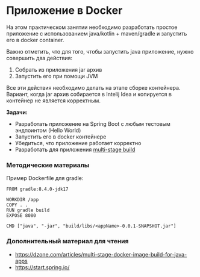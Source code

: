 # Приложение в Docker

На этом практическом занятии необходимо разработать простое приложение с использованием java/kotlin + maven/gradle и запустить его в docker container.

Важно отметить, что для того, чтобы запустить java приложение, нужно совершить два действия:
1. Собрать из приложения jar архив
2. Запустить его при помощи JVM

Все эти действия необходимо делать на этапе сборке контейнера. Вариант, когда jar архив собирается в Intelij Idea и копируется в контейнер не является корректным.

**Задачи:**
- Разработать приложение на Spring Boot с любым тестовым эндпоинтом (Hello World)
- Запустить его в docker контейнере
- Убедиться, что приложение работает корректно
- Разработать для приложения [multi-stage build](https://docs.docker.com/build/building/multi-stage/)


### Методические материалы
Пример Dockerfile для gradle:

```
FROM gradle:8.4.0-jdk17

WORKDIR /app
COPY . .
RUN gradle build
EXPOSE 8080

CMD ["java", "-jar", "build/libs/<appName>-0.0.1-SNAPSHOT.jar"]
```

### Дополнительный материал для чтения
- https://dzone.com/articles/multi-stage-docker-image-build-for-java-apps
- https://start.spring.io/
